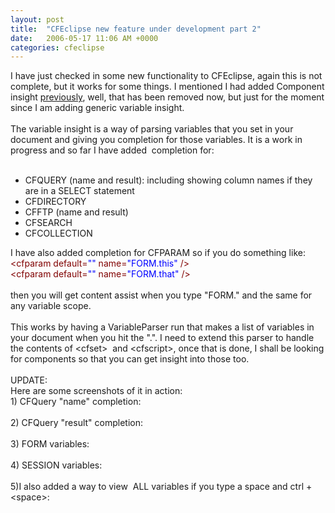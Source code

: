 ```yaml
---
layout: post
title:  "CFEclipse new feature under development part 2"
date:   2006-05-17 11:06 AM +0000
categories: cfeclipse
---
```

I have just checked in some new functionality to CFEclipse, again this is not complete, but it works for some things. I mentioned I had added Component insight <a href="http://www.markdrew.co.uk/blog/index.cfm/2006/5/7/Coming-Soon-Getting-CFEclipse-to-do-Component-Insight">previously</a>, well, that has been removed now, but just for the moment since I am adding generic variable insight.<br /><br />The variable insight is a way of parsing variables that you set in your document and giving you completion for those variables. It is a work in progress and so far I have added&nbsp; completion for:<br /><br />
<ul>
    <li>CFQUERY (name and result): including showing column names if they are in a SELECT statement</li>
    <li>CFDIRECTORY</li>
    <li>CFFTP (name and result)</li>
    <li>CFSEARCH</li>
    <li>CFCOLLECTION</li>
</ul>
I have also added completion for CFPARAM so if you do something like:<br />
<div class="code"><font color="MAROON">&lt;cfparam default=<font color="BLUE">&quot;&quot;</font> name=<font color="BLUE">&quot;FORM.this&quot;</font> /&gt;</font><br /><font color="MAROON">&lt;cfparam default=<font color="BLUE">&quot;&quot;</font> name=<font color="BLUE">&quot;FORM.that&quot;</font> /&gt;</font>&nbsp;<font color="MAROON"></font></div>
<br />then you will get content assist when you type &quot;FORM.&quot; and the same for any variable scope.<br /><br />This works by having a VariableParser run that makes a list of variables in your document when you hit the &quot;.&quot;. I need to extend this parser to handle the contents of &lt;cfset&gt;&nbsp; and &lt;cfscript&gt;, once that is done, I shall be looking for components so that you can get insight into those too.  <br /><br />UPDATE:<br />Here are some screenshots of it in action: <br /> 1) CFQuery &quot;name&quot; completion:<br />&nbsp;<a href="/UserFiles/Image/CFEassist/Picture 1.png" target="_blank"><img border="0" alt="" src="/UserFiles/Image/CFEassist/Picture 1_thmb.png" /></a><br /> 2) CFQuery &quot;result&quot; completion:<br />&nbsp;<a href="/UserFiles/Image/CFEassist/Picture 2.png" target="_blank"><img border="0" alt="" src="/UserFiles/Image/CFEassist/Picture 2_thmb.png" /></a> <br />3) FORM variables:<br />&nbsp;<a href="/UserFiles/Image/CFEassist/Picture 3.png" target="_blank"><img border="0" alt="" src="/UserFiles/Image/CFEassist/Picture 3_thmb.png" /></a> <br />4) SESSION variables:<br />&nbsp;<a href="/UserFiles/Image/CFEassist/Picture 4.png" target="_blank"><img border="0" alt="" src="/UserFiles/Image/CFEassist/Picture 4_thmb.png" /></a> <br />5)I also added a way to view&nbsp; ALL variables if you type a space and ctrl + &lt;space&gt;:<br />&nbsp;<a href="/UserFiles/Image/CFEassist/Picture 5.png" target="_blank"><img border="0" alt="" src="/UserFiles/Image/CFEassist/Picture 5_thmb.png" /></a>